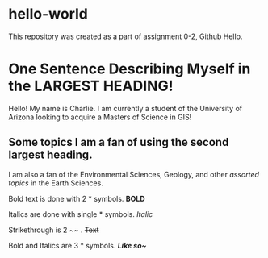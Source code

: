 # hello-world
This repository was created as a part of assignment 0-2, Github Hello. 

# One Sentence Describing Myself in the LARGEST HEADING! 
Hello! My name is Charlie. I am currently a student of the University of Arizona looking to acquire a Masters of Science in GIS! 

## Some topics I am a fan of using the second largest heading. 
I am also a fan of the Environmental Sciences, Geology, and other *assorted topics* in the Earth Sciences. 

Bold text is done with 2 * symbols. **BOLD**

Italics are done with single * symbols. *Italic* 

Strikethrough is 2 ~~ . ~~Text~~

Bold and Italics are 3 * symbols. ***Like so~***
